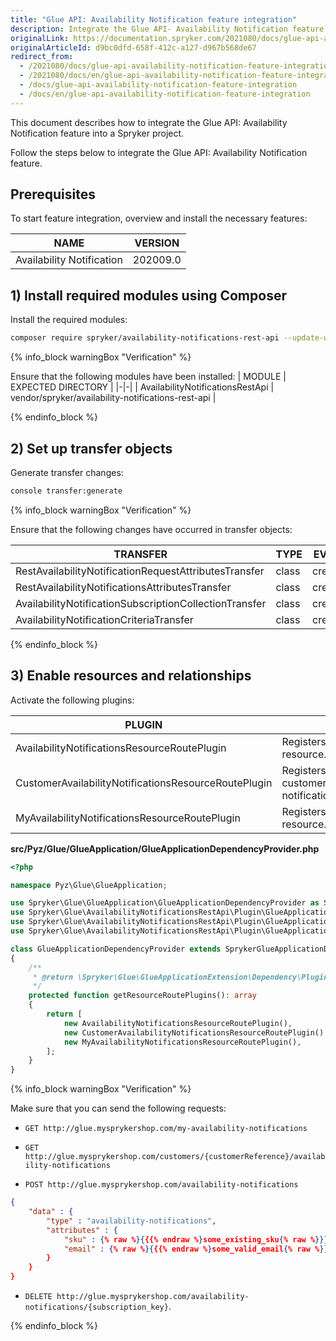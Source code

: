 ```yaml
---
title: "Glue API: Availability Notification feature integration"
description: Integrate the Glue API- Availability Notification feature into your project
originalLink: https://documentation.spryker.com/2021080/docs/glue-api-availability-notification-feature-integration
originalArticleId: d9bc0dfd-658f-412c-a127-d967b568de67
redirect_from:
  - /2021080/docs/glue-api-availability-notification-feature-integration
  - /2021080/docs/en/glue-api-availability-notification-feature-integration
  - /docs/glue-api-availability-notification-feature-integration
  - /docs/en/glue-api-availability-notification-feature-integration
---
```


This document describes how to integrate the Glue API: Availability Notification feature into a Spryker project.

Follow the steps below to integrate the Glue API: Availability Notification feature.

## Prerequisites
To start feature integration, overview and install the necessary features:

| NAME | VERSION |
|-|-|
| Availability Notification | 202009.0 |

## 1) Install required modules using Composer

Install the required modules:
```bash
composer require spryker/availability-notifications-rest-api --update-with-dependencies
```
{% info_block warningBox "Verification" %}

Ensure that the following modules have been installed:
| MODULE | EXPECTED DIRECTORY |
|-|-|
| AvailabilityNotificationsRestApi | vendor/spryker/availability-notifications-rest-api |


{% endinfo_block %}

## 2) Set up transfer objects
Generate transfer changes:
```bash
console transfer:generate
```
{% info_block warningBox "Verification" %}

Ensure that the following changes have occurred in transfer objects:

| TRANSFER | TYPE | EVENT | PATH |
|-|-|-|-|
| RestAvailabilityNotificationRequestAttributesTransfer | class | created | src/Generated/Shared/Transfer/RestAvailabilityNotificationRequestAttributesTransfer.php |
| RestAvailabilityNotificationsAttributesTransfer | class | created | src/Generated/Shared/Transfer/RestAvailabilityNotificationsAttributesTransfer.php |
| AvailabilityNotificationSubscriptionCollectionTransfer | class | created | src/Generated/Shared/Transfer/AvailabilityNotificationSubscriptionCollectionTransfer.php |
| AvailabilityNotificationCriteriaTransfer | class | created | src/Generated/Shared/Transfer/AvailabilityNotificationCriteriaTransfer.php |


{% endinfo_block %}

## 3) Enable resources and relationships
Activate the following plugins:

| PLUGIN | SPECIFICATION | PREREQUISITES | NAMESPACE |
|-|-|-|-|
| AvailabilityNotificationsResourceRoutePlugin | Registers the availability-notifications resource. | None | Spryker\Glue\AvailabilityNotificationsRestApi\Plugin\GlueApplication |
| CustomerAvailabilityNotificationsResourceRoutePlugin | Registers the customers/{customerReference}/availability-notifications resource. | None | Spryker\Glue\AvailabilityNotificationsRestApi\Plugin\GlueApplication |
| MyAvailabilityNotificationsResourceRoutePlugin | Registers the my-availability-notifications resource. | None | Spryker\Glue\AvailabilityNotificationsRestApi\Plugin\GlueApplication |

**src/Pyz/Glue/GlueApplication/GlueApplicationDependencyProvider.php**
```php
<?php

namespace Pyz\Glue\GlueApplication;

use Spryker\Glue\GlueApplication\GlueApplicationDependencyProvider as SprykerGlueApplicationDependencyProvider;
use Spryker\Glue\AvailabilityNotificationsRestApi\Plugin\GlueApplication\AvailabilityNotificationsResourceRoutePlugin;
use Spryker\Glue\AvailabilityNotificationsRestApi\Plugin\GlueApplication\CustomerAvailabilityNotificationsResourceRoutePlugin;
use Spryker\Glue\AvailabilityNotificationsRestApi\Plugin\GlueApplication\MyAvailabilityNotificationsResourceRoutePlugin;

class GlueApplicationDependencyProvider extends SprykerGlueApplicationDependencyProvider
{
    /**
     * @return \Spryker\Glue\GlueApplicationExtension\Dependency\Plugin\ResourceRoutePluginInterface[]
     */
    protected function getResourceRoutePlugins(): array
    {
        return [
            new AvailabilityNotificationsResourceRoutePlugin(),
            new CustomerAvailabilityNotificationsResourceRoutePlugin(),
            new MyAvailabilityNotificationsResourceRoutePlugin(),
        ];
    }
}
```
{% info_block warningBox "Verification" %}

Make sure that you can send the following requests:

* `GET http://glue.mysprykershop.com/my-availability-notifications`

* `GET http://glue.mysprykershop.com/customers/{customerReference}/availability-notifications`

* `POST http://glue.mysprykershop.com/availability-notifications`
```json
{
    "data" : {
        "type" : "availability-notifications",
        "attributes" : {
            "sku" : {% raw %}{{{% endraw %}some_existing_sku{% raw %}}}{% endraw %},
            "email" : {% raw %}{{{% endraw %}some_valid_email{% raw %}}}{% endraw %}
        }
    }
}
```

* `DELETE http://glue.mysprykershop.com/availability-notifications/{subscription_key}`.

{% endinfo_block %}
